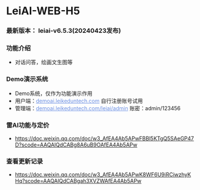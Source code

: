 # LeiAI-WEB-H5


### 最新版本： leiai-v6.5.3(20240423发布)

### 功能介绍
- 对话问答，绘画文生图等

### Demo演示系统
<ul>
<li>Demo系统，仅作为功能演示作用</li>
<li>用户端：<a href="http://demoai.leikeduntech.com" style="color:#6c90e3;" target="_blank">demoai.leikeduntech.com</a>  自行注册账号试用</li>
<li>管理端：<a href="http://demoai.leikeduntech.com/leiai/admin" style="color:#6c90e3;" target="_blank">demoai.leikeduntech.com/leiai/admin</a>  账密：admin/123456</li>
</ul>

### 雷AI功能与定价
- https://doc.weixin.qq.com/doc/w3_AfEA4Ab5APwFBBl5KTgQ5SAeGP47D?scode=AAQAlQdCABg8A6uB9OAfEA4Ab5APw

### 查看更新记录
- https://doc.weixin.qq.com/doc/w3_AfEA4Ab5APwK8WF6U9iRCiwzhyKHq?scode=AAQAlQdCABgah3XVZWAfEA4Ab5APw

